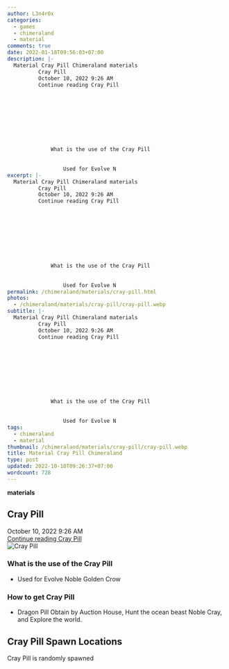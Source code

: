 ```yaml
---
author: L3n4r0x
categories:
  - games
  - chimeraland
  - material
comments: true
date: 2022-01-18T09:56:03+07:00
description: |-
  Material Cray Pill Chimeraland materials
          Cray Pill
          October 10, 2022 9:26 AM
          Continue reading Cray Pill
        
        
          
        
      
      
        
          
            
              What is the use of the Cray Pill
              
                
                  Used for Evolve N
excerpt: |-
  Material Cray Pill Chimeraland materials
          Cray Pill
          October 10, 2022 9:26 AM
          Continue reading Cray Pill
        
        
          
        
      
      
        
          
            
              What is the use of the Cray Pill
              
                
                  Used for Evolve N
permalink: /chimeraland/materials/cray-pill.html
photos:
  - /chimeraland/materials/cray-pill/cray-pill.webp
subtitle: |-
  Material Cray Pill Chimeraland materials
          Cray Pill
          October 10, 2022 9:26 AM
          Continue reading Cray Pill
        
        
          
        
      
      
        
          
            
              What is the use of the Cray Pill
              
                
                  Used for Evolve N
tags:
  - chimeraland
  - material
thumbnail: /chimeraland/materials/cray-pill/cray-pill.webp
title: Material Cray Pill Chimeraland
type: post
updated: 2022-10-10T09:26:37+07:00
wordcount: 728
---
```


<link
  rel="stylesheet"
  href="https://rawcdn.githack.com/dimaslanjaka/Web-Manajemen/870a349/css/bootstrap-5-3-0-alpha3-wrapper.css"
/>
<section id="bootstrap-wrapper">
  <div data-bs-theme="dark">
    <div
      class="row g-0 border rounded overflow-hidden flex-md-row mb-4 shadow-sm position-relative bg-dark text-light"
    >
      <div class="col p-4 d-flex flex-column position-static">
        <strong class="d-inline-block mb-2 text-success">materials</strong>
        <h2 class="mb-0">Cray Pill</h2>
        <div class="mb-1 text-muted">October 10, 2022 9:26 AM</div>
        <a
          href="/chimeraland/materials/cray-pill.html"
          class="stretched-link d-none text-primary"
          >Continue reading Cray Pill</a
        >
      </div>
      <div class="col-auto d-none d-md-block d-lg-block">
        <img
          src="https://www.webmanajemen.com/chimeraland/materials/cray-pill/cray-pill.webp"
          alt="Cray Pill"
        />
      </div>
    </div>
    <div class="row">
      <div class="col-lg-6 col-12 mb-2">
        <div class="card">
          <div class="card-body">
            <h3 class="card-title">What is the use of the Cray Pill</h3>
            <div class="card-text">
              <ul>
                <li>Used for Evolve Noble Golden Crow</li>
              </ul>
            </div>
          </div>
        </div>
      </div>
      <div class="col-lg-6 col-12 mb-2">
        <div class="card">
          <div class="card-body">
            <h3 class="card-title">How to get Cray Pill</h3>
            <div class="card-text">
              <ul>
                <li>
                  Dragon Pill Obtain by Auction House, Hunt the ocean beast
                  Noble Cray, and Explore the world.
                </li>
              </ul>
            </div>
          </div>
        </div>
      </div>
      <div class="col-12 mb-2">
        <h2>Cray Pill Spawn Locations</h2>
        <p>Cray Pill is randomly spawned</p>
      </div>
    </div>
  </div>
</section>